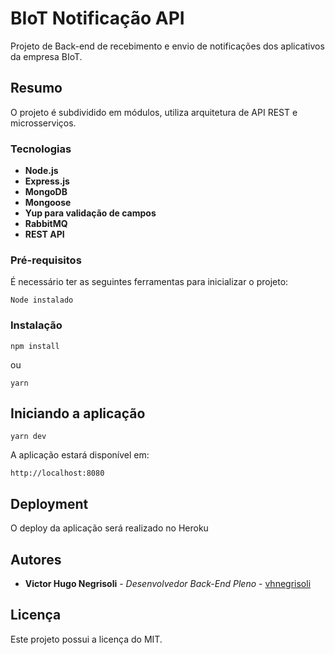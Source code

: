 # BIoT Notificação API

Projeto de Back-end de recebimento e envio de notificações dos aplicativos da empresa BIoT.

## Resumo

O projeto é subdividido em módulos, utiliza arquitetura de API REST e microsserviços.

### Tecnologias

* **Node.js**
* **Express.js**
* **MongoDB**
* **Mongoose**
* **Yup para validação de campos**
* **RabbitMQ**
* **REST API**

### Pré-requisitos

É necessário ter as seguintes ferramentas para inicializar o projeto:

```
Node instalado
```

### Instalação

```
npm install
```

ou

```
yarn
```

## Iniciando a aplicação

```
yarn dev
```

A aplicação estará disponível em:

```
http://localhost:8080
```

## Deployment

O deploy da aplicação será realizado no Heroku

## Autores

* **Victor Hugo Negrisoli** - *Desenvolvedor Back-End Pleno* - [vhnegrisoli](https://github.com/vhnegrisoli)

## Licença

Este projeto possui a licença do MIT.
